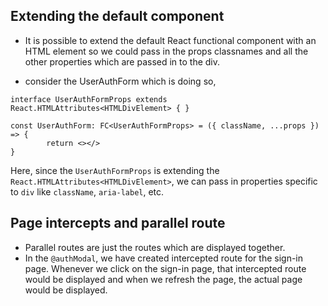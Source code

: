 ## Extending the default component
- It is possible to extend the default React functional component with an HTML element so we could pass in the props classnames and all the other properties which are passed in to the div.

- consider the UserAuthForm which is doing so,

```tsx
interface UserAuthFormProps extends React.HTMLAttributes<HTMLDivElement> { }

const UserAuthForm: FC<UserAuthFormProps> = ({ className, ...props }) => {
        return <></>
}
```

Here, since the `UserAuthFormProps` is extending the `React.HTMLAttributes<HTMLDivElement>`, we can pass in properties specific to `div` like `className`, `aria-label`, etc.

## Page intercepts and parallel route 
- Parallel routes are just the routes which are displayed together. 
- In the `@authModal`, we have created intercepted route for the sign-in page. Whenever we click on the sign-in page, that intercepted route would be displayed and when we refresh the page, the actual page would be displayed.
